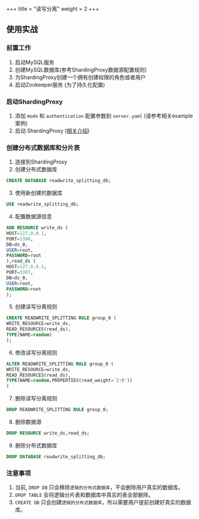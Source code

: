 +++
title = "读写分离"
weight = 2
+++

## 使用实战

### 前置工作

1. 启动MySQL服务
2. 创建MySQL数据库(参考ShardingProxy数据源配置规则)
3. 为ShardingProxy创建一个拥有创建权限的角色或者用户
4. 启动Zookeeper服务 (为了持久化配置)

### 启动ShardingProxy

1. 添加 `mode` 和 `authentication` 配置参数到 `server.yaml` (请参考相关example案例)
2. 启动 ShardingProxy ([相关介绍](/cn/quick-start/shardingsphere-proxy-quick-start/))

### 创建分布式数据库和分片表

1. 连接到ShardingProxy
2. 创建分布式数据库

```SQL
CREATE DATABASE readwrite_splitting_db;
```

3. 使用新创建的数据库

```SQL
USE readwrite_splitting_db;
```

4. 配置数据源信息

```SQL
ADD RESOURCE write_ds (
HOST=127.0.0.1,
PORT=3306,
DB=ds_0,
USER=root,
PASSWORD=root
),read_ds (
HOST=127.0.0.1,
PORT=3307,
DB=ds_0,
USER=root,
PASSWORD=root
);
```

5. 创建读写分离规则

```SQL
CREATE READWRITE_SPLITTING RULE group_0 (
WRITE_RESOURCE=write_ds,
READ_RESOURCES(read_ds),
TYPE(NAME=random)
);
```

6. 修改读写分离规则

```SQL
ALTER READWRITE_SPLITTING RULE group_0 (
WRITE_RESOURCE=write_ds,
READ_RESOURCES(read_ds),
TYPE(NAME=random,PROPERTIES(read_weight='2:0'))
)
```

7. 删除读写分离规则

```SQL
DROP READWRITE_SPLITTING RULE group_0;
```

8. 删除数据源

```SQL
DROP RESOURCE write_ds,read_ds;
```

9. 删除分布式数据库

```SQL
DROP DATABASE readwrite_splitting_db;
```

### 注意事项

1. 当前, `DROP DB` 只会移除`逻辑的分布式数据库`，不会删除用户真实的数据库。
2. `DROP TABLE` 会将逻辑分片表和数据库中真实的表全部删除。
3. `CREATE DB` 只会创建`逻辑的分布式数据库`，所以需要用户提前创建好真实的数据库。
